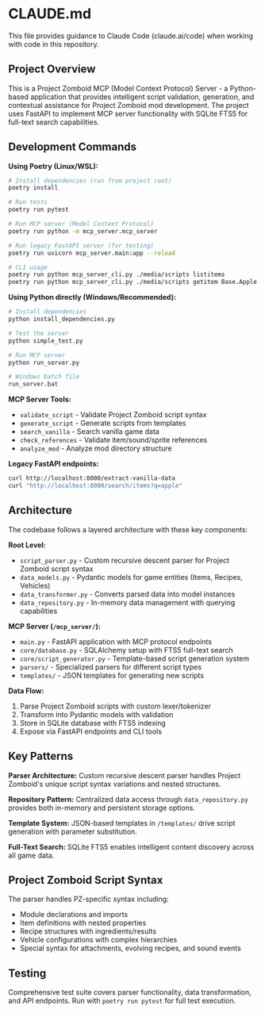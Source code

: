 # CLAUDE.md

This file provides guidance to Claude Code (claude.ai/code) when working with code in this repository.

## Project Overview

This is a Project Zomboid MCP (Model Context Protocol) Server - a Python-based application that provides intelligent script validation, generation, and contextual assistance for Project Zomboid mod development. The project uses FastAPI to implement MCP server functionality with SQLite FTS5 for full-text search capabilities.

## Development Commands

**Using Poetry (Linux/WSL):**
```bash
# Install dependencies (run from project root)
poetry install

# Run tests
poetry run pytest

# Run MCP server (Model Context Protocol)
poetry run python -m mcp_server.mcp_server

# Run legacy FastAPI server (for testing)  
poetry run uvicorn mcp_server.main:app --reload

# CLI usage
poetry run python mcp_server_cli.py ./media/scripts listitems
poetry run python mcp_server_cli.py ./media/scripts getitem Base.Apple
```

**Using Python directly (Windows/Recommended):**
```bash
# Install dependencies
python install_dependencies.py

# Test the server
python simple_test.py

# Run MCP server
python run_server.py

# Windows batch file
run_server.bat
```

**MCP Server Tools:**
- `validate_script` - Validate Project Zomboid script syntax
- `generate_script` - Generate scripts from templates
- `search_vanilla` - Search vanilla game data
- `check_references` - Validate item/sound/sprite references
- `analyze_mod` - Analyze mod directory structure

**Legacy FastAPI endpoints:**
```bash
curl http://localhost:8000/extract-vanilla-data
curl "http://localhost:8000/search/items?q=apple"
```

## Architecture

The codebase follows a layered architecture with these key components:

**Root Level:**
- `script_parser.py` - Custom recursive descent parser for Project Zomboid script syntax
- `data_models.py` - Pydantic models for game entities (Items, Recipes, Vehicles)
- `data_transformer.py` - Converts parsed data into model instances
- `data_repository.py` - In-memory data management with querying capabilities

**MCP Server (`/mcp_server/`):**
- `main.py` - FastAPI application with MCP protocol endpoints
- `core/database.py` - SQLAlchemy setup with FTS5 full-text search
- `core/script_generator.py` - Template-based script generation system
- `parsers/` - Specialized parsers for different script types
- `templates/` - JSON templates for generating new scripts

**Data Flow:**
1. Parse Project Zomboid scripts with custom lexer/tokenizer
2. Transform into Pydantic models with validation
3. Store in SQLite database with FTS5 indexing
4. Expose via FastAPI endpoints and CLI tools

## Key Patterns

**Parser Architecture:** Custom recursive descent parser handles Project Zomboid's unique script syntax variations and nested structures.

**Repository Pattern:** Centralized data access through `data_repository.py` provides both in-memory and persistent storage options.

**Template System:** JSON-based templates in `/templates/` drive script generation with parameter substitution.

**Full-Text Search:** SQLite FTS5 enables intelligent content discovery across all game data.

## Project Zomboid Script Syntax

The parser handles PZ-specific syntax including:
- Module declarations and imports
- Item definitions with nested properties
- Recipe structures with ingredients/results
- Vehicle configurations with complex hierarchies
- Special syntax for attachments, evolving recipes, and sound events

## Testing

Comprehensive test suite covers parser functionality, data transformation, and API endpoints. Run with `poetry run pytest` for full test execution.